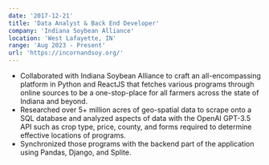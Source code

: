 ```yaml
---
date: '2017-12-21'
title: 'Data Analyst & Back End Developer'
company: 'Indiana Soybean Alliance'
location: 'West Lafayette, IN'
range: 'Aug 2023 - Present'
url: 'https://incornandsoy.org/'
---
```


- Collaborated with Indiana Soybean Alliance to craft an all-encompassing platform in Python and ReactJS that fetches various programs through online sources to be a one-stop-place for all farmers across the state of Indiana and beyond.
- Researched over 5+ million acres of geo-spatial data to scrape onto a SQL database and analyzed aspects of data with the OpenAI GPT-3.5 API such as crop type, price, county, and forms required to determine effective locations of programs.
- Synchronized those programs with the backend part of the application using Pandas, Django, and Splite.
